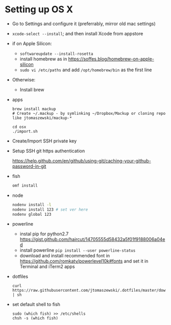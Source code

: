 # Setting up OS X

- Go to Settings and configure it (preferrably, mirror old mac settings)

- `xcode-select --install`; and then install Xcode from appstore

- if on Apple Silicon:

  - `softwareupdate --install-rosetta`
  - install homebrew as in https://soffes.blog/homebrew-on-apple-silicon
  - `sudo vi /etc/paths` and add `/opt/homebrew/bin` as the first line

- Otherwise:

  - Install brew

- apps

  ```
  brew install mackup
  # Create ~/.mackup - by symlinking ~/Dropbox/Mackup or cloning repo like jtomaszewski/mackup-*

  cd osx
  ./import.sh
  ```

- Create/Import SSH private key

- Setup SSH git https authentication

  https://help.github.com/en/github/using-git/caching-your-github-password-in-git

- fish

  ```sh
  omf install
  ```

- node

  ```sh
  nodenv install -l
  nodenv install 123 # set ver here
  nodenv global 123
  ```

- powerline

  - instal pip for python2.7 https://gist.github.com/haircut/14705555d58432a5f01f9188006a04ed
  - install powerline `pip install --user powerline-status`
  - download and install recommended font in https://github.com/romkatv/powerlevel10k#fonts and set it in Terminal and iTerm2 apps

- dotfiles

  ```
  curl https://raw.githubusercontent.com/jtomaszewski/.dotfiles/master/download.sh | sh
  ```

- set default shell to fish

  ```
  sudo (which fish) >> /etc/shells
  chsh -s (which fish)
  ```
